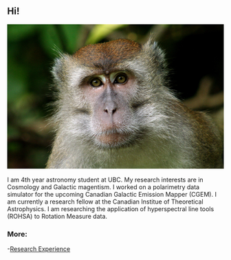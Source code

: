 ## Hi!

![me](./assets/img/profile_picture.jpg)

I am 4th year astronomy student at UBC. My research interests are in Cosmology and Galactic magentism. I worked on a polarimetry data simulator for the upcoming Canadian Galactic Emission Mapper (CGEM). I am currently a research fellow at the Canadian Institue of Theoretical Astrophysics. I am researching the application of hyperspectral line tools (ROHSA) to Rotation Measure data.  

### More:

-[Research Experience](./research.html)

